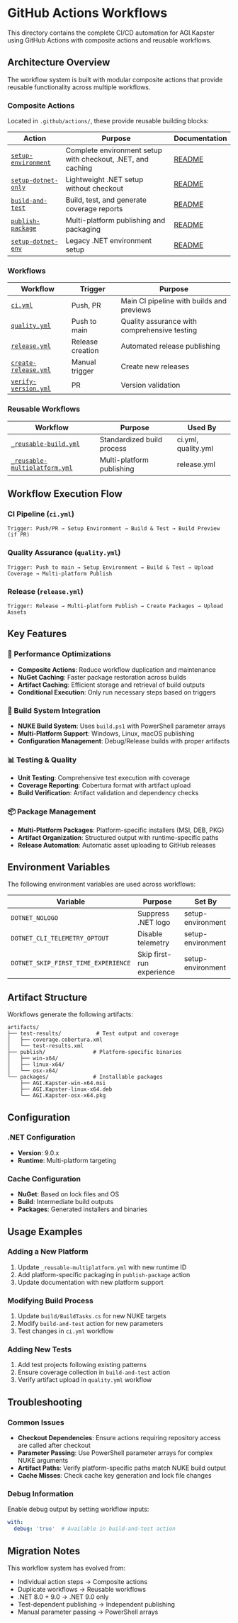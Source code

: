 # GitHub Actions Workflows

This directory contains the complete CI/CD automation for AGI.Kapster using GitHub Actions with composite actions and reusable workflows.

## Architecture Overview

The workflow system is built with modular composite actions that provide reusable functionality across multiple workflows.

### Composite Actions

Located in `.github/actions/`, these provide reusable building blocks:

| Action | Purpose | Documentation |
|--------|---------|---------------|
| [`setup-environment`](./actions/setup-environment/) | Complete environment setup with checkout, .NET, and caching | [README](./actions/setup-environment/README.md) |
| [`setup-dotnet-only`](./actions/setup-dotnet-only/) | Lightweight .NET setup without checkout | [README](./actions/setup-dotnet-only/README.md) |
| [`build-and-test`](./actions/build-and-test/) | Build, test, and generate coverage reports | [README](./actions/build-and-test/README.md) |
| [`publish-package`](./actions/publish-package/) | Multi-platform publishing and packaging | [README](./actions/publish-package/README.md) |
| [`setup-dotnet-env`](./actions/setup-dotnet-env/) | Legacy .NET environment setup | [README](./actions/setup-dotnet-env/README.md) |

### Workflows

| Workflow | Trigger | Purpose |
|----------|---------|---------|
| [`ci.yml`](./workflows/ci.yml) | Push, PR | Main CI pipeline with builds and previews |
| [`quality.yml`](./workflows/quality.yml) | Push to main | Quality assurance with comprehensive testing |
| [`release.yml`](./workflows/release.yml) | Release creation | Automated release publishing |
| [`create-release.yml`](./workflows/create-release.yml) | Manual trigger | Create new releases |
| [`verify-version.yml`](./workflows/verify-version.yml) | PR | Version validation |

### Reusable Workflows

| Workflow | Purpose | Used By |
|----------|---------|---------|
| [`_reusable-build.yml`](./workflows/_reusable-build.yml) | Standardized build process | ci.yml, quality.yml |
| [`_reusable-multiplatform.yml`](./workflows/_reusable-multiplatform.yml) | Multi-platform publishing | release.yml |

## Workflow Execution Flow

### CI Pipeline (`ci.yml`)
```
Trigger: Push/PR → Setup Environment → Build & Test → Build Preview (if PR)
```

### Quality Assurance (`quality.yml`)
```
Trigger: Push to main → Setup Environment → Build & Test → Upload Coverage → Multi-platform Publish
```

### Release (`release.yml`)
```
Trigger: Release → Multi-platform Publish → Create Packages → Upload Assets
```

## Key Features

### 🚀 Performance Optimizations
- **Composite Actions**: Reduce workflow duplication and maintenance
- **NuGet Caching**: Faster package restoration across builds
- **Artifact Caching**: Efficient storage and retrieval of build outputs
- **Conditional Execution**: Only run necessary steps based on triggers

### 🔧 Build System Integration
- **NUKE Build System**: Uses `build.ps1` with PowerShell parameter arrays
- **Multi-Platform Support**: Windows, Linux, macOS publishing
- **Configuration Management**: Debug/Release builds with proper artifacts

### 📊 Testing & Quality
- **Unit Testing**: Comprehensive test execution with coverage
- **Coverage Reporting**: Cobertura format with artifact upload
- **Build Verification**: Artifact validation and dependency checks

### 📦 Package Management
- **Multi-Platform Packages**: Platform-specific installers (MSI, DEB, PKG)
- **Artifact Organization**: Structured output with runtime-specific paths
- **Release Automation**: Automatic asset uploading to GitHub releases

## Environment Variables

The following environment variables are used across workflows:

| Variable | Purpose | Set By |
|----------|---------|--------|
| `DOTNET_NOLOGO` | Suppress .NET logo | setup-environment |
| `DOTNET_CLI_TELEMETRY_OPTOUT` | Disable telemetry | setup-environment |
| `DOTNET_SKIP_FIRST_TIME_EXPERIENCE` | Skip first-run experience | setup-environment |

## Artifact Structure

Workflows generate the following artifacts:

```
artifacts/
├── test-results/           # Test output and coverage
│   ├── coverage.cobertura.xml
│   └── test-results.xml
├── publish/               # Platform-specific binaries
│   ├── win-x64/
│   ├── linux-x64/
│   └── osx-x64/
└── packages/              # Installable packages
    ├── AGI.Kapster-win-x64.msi
    ├── AGI.Kapster-linux-x64.deb
    └── AGI.Kapster-osx-x64.pkg
```

## Configuration

### .NET Configuration
- **Version**: 9.0.x
- **Runtime**: Multi-platform targeting

### Cache Configuration
- **NuGet**: Based on lock files and OS
- **Build**: Intermediate build outputs
- **Packages**: Generated installers and binaries

## Usage Examples

### Adding a New Platform
1. Update `_reusable-multiplatform.yml` with new runtime ID
2. Add platform-specific packaging in `publish-package` action
3. Update documentation with new platform support

### Modifying Build Process
1. Update `build/BuildTasks.cs` for new NUKE targets
2. Modify `build-and-test` action for new parameters
3. Test changes in `ci.yml` workflow

### Adding New Tests
1. Add test projects following existing patterns
2. Ensure coverage collection in `build-and-test` action
3. Verify artifact upload in `quality.yml` workflow

## Troubleshooting

### Common Issues
- **Checkout Dependencies**: Ensure actions requiring repository access are called after checkout
- **Parameter Passing**: Use PowerShell parameter arrays for complex NUKE arguments
- **Artifact Paths**: Verify platform-specific paths match NUKE build output
- **Cache Misses**: Check cache key generation and lock file changes

### Debug Information
Enable debug output by setting workflow inputs:
```yaml
with:
  debug: 'true'  # Available in build-and-test action
```

## Migration Notes

This workflow system has evolved from:
- Individual action steps → Composite actions
- Duplicate workflows → Reusable workflows  
- .NET 8.0 + 9.0 → .NET 9.0 only
- Test-dependent publishing → Independent publishing
- Manual parameter passing → PowerShell arrays